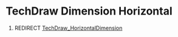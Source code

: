 # TechDraw Dimension Horizontal
1.  REDIRECT [TechDraw\_HorizontalDimension](TechDraw_HorizontalDimension.md)
